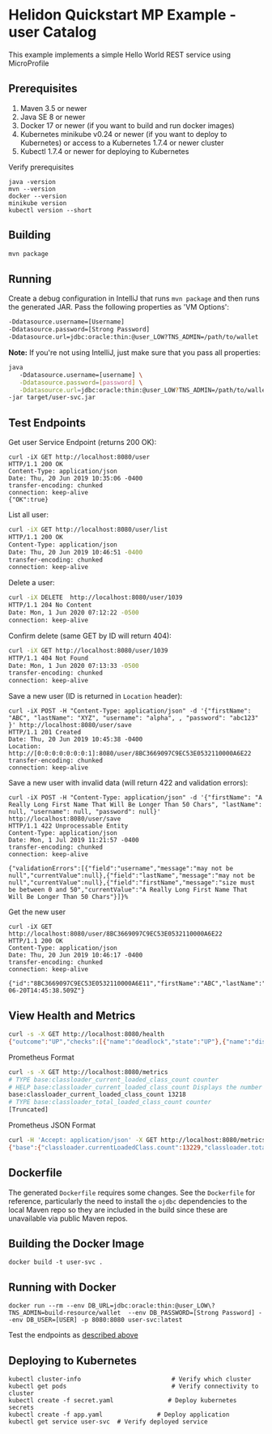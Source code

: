 
# Helidon Quickstart MP Example - user Catalog

This example implements a simple Hello World REST service using MicroProfile

## Prerequisites

1. Maven 3.5 or newer
2. Java SE 8 or newer
3. Docker 17 or newer (if you want to build and run docker images)
4. Kubernetes minikube v0.24 or newer (if you want to deploy to Kubernetes)
   or access to a Kubernetes 1.7.4 or newer cluster
5. Kubectl 1.7.4 or newer for deploying to Kubernetes

Verify prerequisites
```
java -version
mvn --version
docker --version
minikube version
kubectl version --short
```
## Building

```bash
mvn package
```

## Running

Create a debug configuration in IntelliJ that runs `mvn package` and then runs the generated JAR. Pass the following properties as 'VM Options':

```bash
-Ddatasource.username=[Username]
-Ddatasource.password=[Strong Password]
-Ddatasource.url=jdbc:oracle:thin:@user_LOW?TNS_ADMIN=/path/to/wallet
```

**Note:** If you're not using IntelliJ, just make sure that you pass all properties:
 
 ```bash
java 
    -Ddatasource.username=[username] \
    -Ddatasource.password=[password] \
    -Ddatasource.url=jdbc:oracle:thin:@user_LOW?TNS_ADMIN=/path/to/wallet \
-jar target/user-svc.jar
```

## Test Endpoints

Get user Service Endpoint (returns 200 OK):

```
curl -iX GET http://localhost:8080/user                                                                                                                                                    
HTTP/1.1 200 OK
Content-Type: application/json
Date: Thu, 20 Jun 2019 10:35:06 -0400
transfer-encoding: chunked
connection: keep-alive
{"OK":true}                                                          
```

List all user:

```bash
curl -iX GET http://localhost:8080/user/list                                                                                                                                               
HTTP/1.1 200 OK
Content-Type: application/json
Date: Thu, 20 Jun 2019 10:46:51 -0400
transfer-encoding: chunked
connection: keep-alive

```

Delete a user:

```bash
curl -iX DELETE  http://localhost:8080/user/1039                                                                                                                
HTTP/1.1 204 No Content
Date: Mon, 1 Jun 2020 07:12:22 -0500
connection: keep-alive
```

Confirm delete (same GET by ID will return 404):

```bash
curl -iX GET http://localhost:8080/user/1039
HTTP/1.1 404 Not Found
Date: Mon, 1 Jun 2020 07:13:33 -0500
transfer-encoding: chunked
connection: keep-alive
```

Save a new user (ID is returned in `Location` header):
```
curl -iX POST -H "Content-Type: application/json" -d '{"firstName": "ABC", "lastName": "XYZ", "username": "alpha", , "password": "abc123" }' http://localhost:8080/user/save                            
HTTP/1.1 201 Created
Date: Thu, 20 Jun 2019 10:45:38 -0400
Location: http://[0:0:0:0:0:0:0:1]:8080/user/8BC3669097C9EC53E0532110000A6E22
transfer-encoding: chunked
connection: keep-alive
```

Save a new user with invalid data (will return 422 and validation errors):
```
curl -iX POST -H "Content-Type: application/json" -d '{"firstName": "A Really Long First Name That Will Be Longer Than 50 Chars", "lastName": null, "username": null, "password": null}' http://localhost:8080/user/save                            
HTTP/1.1 422 Unprocessable Entity
Content-Type: application/json
Date: Mon, 1 Jul 2019 11:21:57 -0400
transfer-encoding: chunked
connection: keep-alive

{"validationErrors":[{"field":"username","message":"may not be null","currentValue":null},{"field":"lastName","message":"may not be null","currentValue":null},{"field":"firstName","message":"size must be between 0 and 50","currentValue":"A Really Long First Name That Will Be Longer Than 50 Chars"}]}%               
```

Get the new user
```
curl -iX GET http://localhost:8080/user/8BC3669097C9EC53E0532110000A6E22                                                                                                                   
HTTP/1.1 200 OK
Content-Type: application/json
Date: Thu, 20 Jun 2019 10:46:17 -0400
transfer-encoding: chunked
connection: keep-alive

{"id":"8BC3669097C9EC53E0532110000A6E11","firstName":"ABC","lastName":"XYZ","username":"alpha","password":"abc123","createdOn":"2019-06-20T14:45:38.509Z"}
```
## View Health and Metrics

```bash
curl -s -X GET http://localhost:8080/health                                                                                                                                                
{"outcome":"UP","checks":[{"name":"deadlock","state":"UP"},{"name":"diskSpace","state":"UP","data":{"free":"254.50 GB","freeBytes":273264726016,"percentFree":"54.73%","total":"465.02 GB","totalBytes":499313172480}},{"name":"heapMemory","state":"UP","data":{"free":"254.45 MB","freeBytes":266813240,"max":"4.00 GB","maxBytes":4294967296,"percentFree":"98.69%","total":"308.00 MB","totalBytes":322961408}}]}
```

Prometheus Format

```bash
curl -s -X GET http://localhost:8080/metrics                                                                                                                                               
# TYPE base:classloader_current_loaded_class_count counter
# HELP base:classloader_current_loaded_class_count Displays the number of classes that are currently loaded in the Java virtual machine.
base:classloader_current_loaded_class_count 13218
# TYPE base:classloader_total_loaded_class_count counter
[Truncated]
```

Prometheus JSON Format

```bash
curl -H 'Accept: application/json' -X GET http://localhost:8080/metrics                                                                                                                    
{"base":{"classloader.currentLoadedClass.count":13229,"classloader.totalLoadedClass.count":13229,"classloader.totalUnloadedClass.count":0,"cpu.availableProcessors":4,"cpu.systemLoadAverage":3.65185546875,"gc.G1 Old Generation.count":0,"gc.G1 Old Generation.time":0,"gc.G1 Young Generation.count":9,"gc.G1 Young Generation.time":118,"jvm.uptime":556886,"memory.committedHeap":322961408,"memory.maxHeap":4294967296,"memory.usedHeap":58893312,"thread.count":59,"thread.daemon.count":45,"thread.max.count":59},"vendor":{"grpc.requests.count":0,"grpc.requests.meter":{"count":0,"meanRate":0.0,"oneMinRate":0.0,"fiveMinRate":0.0,"fifteenMinRate":0.0},"requests.count":8,"requests.meter":{"count":8,"meanRate":0.014449382373834188,"oneMinRate":0.022447789926396358,"fiveMinRate":0.009851690967428134,"fifteenMinRate":0.005533794777883567}}}
```

## Dockerfile

The generated `Dockerfile` requires some changes. See the `Dockerfile` for reference, particularly the need to install the `ojdbc` dependencies to the local Maven repo so they are included in the build since these are unavailable via public Maven repos. 

## Building the Docker Image

```
docker build -t user-svc .
```

## Running with Docker

```
docker run --rm --env DB_URL=jdbc:oracle:thin:@user_LOW\?TNS_ADMIN=build-resource/wallet  --env DB_PASSWORD=[Strong Password] --env DB_USER=[USER] -p 8080:8080 user-svc:latest
```

Test the endpoints as [described above](#test-endpoints)

## Deploying to Kubernetes

```
kubectl cluster-info                         # Verify which cluster
kubectl get pods                             # Verify connectivity to cluster
kubectl create -f secret.yaml               # Deploy kubernetes secrets
kubectl create -f app.yaml               # Deploy application
kubectl get service user-svc  # Verify deployed service
```

